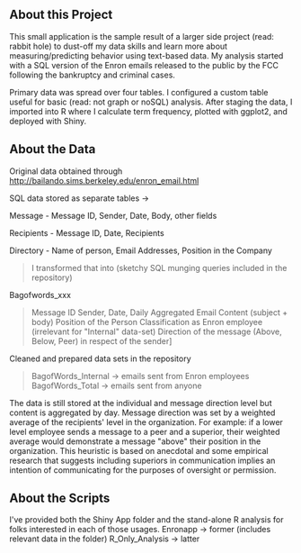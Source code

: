 
## About this Project
This small application is the sample result of a larger side project (read: rabbit hole) to dust-off my data skills and learn more about measuring/predicting behavior using text-based data. My analysis started with a SQL version of the Enron emails released to the public by the FCC following the bankruptcy and criminal cases.

Primary data was spread over four tables. I configured a custom table useful for basic (read: not graph or noSQL) analysis. After staging the data, I imported into R where I calculate term frequency, plotted with ggplot2, and deployed with Shiny.

## About the Data
Original data obtained through http://bailando.sims.berkeley.edu/enron_email.html

SQL data stored as separate tables ->

Message - Message ID, Sender, Date, Body, other fields

Recipients - Message ID, Date, Recipients

Directory - Name of person, Email Addresses, Position in the Company


>I transformed that into (sketchy SQL munging queries included in the repository)

Bagofwords_xxx
>Message ID
>Sender, Date, Daily Aggregated Email Content (subject + body)
>Position of the Person
>Classification as Enron employee (irrelevant for "Internal" data-set)
>Direction of the message (Above, Below, Peer) in respect of the sender]
    

Cleaned and prepared data sets in the repository
>BagofWords_Internal -> emails sent from Enron employees
>BagofWords_Total -> emails sent from anyone

The data is still stored at the individual and message direction level but content is aggregated by day. Message direction was set by a weighted average of the recipients' level in the organization. For example: if a lower level employee sends a message to a peer and a superior, their weighted average would demonstrate a message "above" their position in the organization. This heuristic is based on anecdotal and some empirical research that suggests including superiors in communication implies an intention of communicating for the purposes of oversight or permission.


## About the Scripts 
I've provided both the Shiny App folder and the stand-alone R analysis for folks interested in each of those usages.
Enronapp -> former (includes relevant data in the folder)
R_Only_Analysis -> latter 
